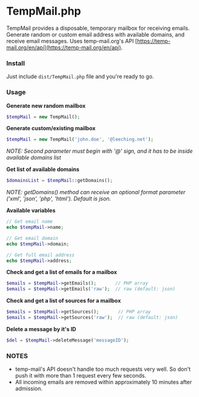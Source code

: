 TempMail.php
===========

TempMail provides a disposable, temporary mailbox for receiving emails.
Generate random or custom email address with available domains, and receive email messages.
Uses temp-mail.org's API [https://temp-mail.org/en/api](https://temp-mail.org/en/api).


### Install ###

Just include ```dist/TempMail.php``` file and you're ready to go.


### Usage ###

**Generate new random mailbox**

```php
$tempMail = new TempMail();
```


**Generate custom/existing mailbox**

```php
$tempMail = new TempMail('john.doe', '@leeching.net');
```

*NOTE: Second parameter must begin with '@' sign, and it has to be inside available domains list*


**Get list of available domains**

```php
$domainsList = $tempMail::getDomains();
```

*NOTE: getDomains() method can receive an optional format parameter ('xml', 'json', 'php', 'html'). Default is json.*


**Available variables**

```php
// Get email name
echo $tempMail->name;

// Get email domain
echo $tempMail->domain;

// Get full email address
echo $tempMail->address;
```

**Check and get a list of emails for a mailbox**

```php
$emails = $tempMail->getEmails();       // PHP array
$emails = $tempMail->getEmails('raw');  // raw (default: json)
```

**Check and get a list of sources for a mailbox**

```php
$emails = $tempMail->getSources();       // PHP array
$emails = $tempMail->getSources('raw');  // raw (default: json)
```

**Delete a message by it's ID**

```php
$del = $tempMail->deleteMessage('messageID');
```


### NOTES ###

* temp-mail's API doesn't handle too much requests very well. So don't push it with more than 1 request every few seconds.
* All incoming emails are removed within approximately 10 minutes after admission.
